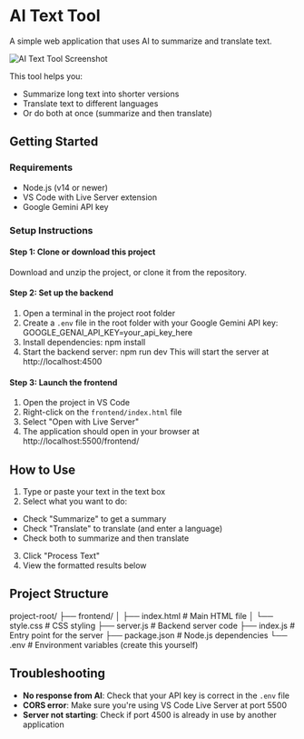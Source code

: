 # AI Text Tool

A simple web application that uses AI to summarize and translate text.<br>

![AI Text Tool Screenshot](./appimage.jpg)


This tool helps you:
- Summarize long text into shorter versions
- Translate text to different languages
- Or do both at once (summarize and then translate)

## Getting Started

### Requirements

- Node.js (v14 or newer)
- VS Code with Live Server extension
- Google Gemini API key

### Setup Instructions

#### Step 1: Clone or download this project

Download and unzip the project, or clone it from the repository.

#### Step 2: Set up the backend

1. Open a terminal in the project root folder
2. Create a `.env` file in the root folder with your Google Gemini API key:
GOOGLE_GENAI_API_KEY=your_api_key_here
3. Install dependencies:
npm install
4. Start the backend server:
npm run dev
This will start the server at http://localhost:4500

#### Step 3: Launch the frontend

1. Open the project in VS Code
2. Right-click on the `frontend/index.html` file
3. Select "Open with Live Server"
4. The application should open in your browser at http://localhost:5500/frontend/

## How to Use

1. Type or paste your text in the text box
2. Select what you want to do:
- Check "Summarize" to get a summary
- Check "Translate" to translate (and enter a language)
- Check both to summarize and then translate
3. Click "Process Text"
4. View the formatted results below

## Project Structure
project-root/
├── frontend/
│   ├── index.html      # Main HTML file
│   └── style.css       # CSS styling
├── server.js           # Backend server code
├── index.js            # Entry point for the server
├── package.json        # Node.js dependencies
└── .env                # Environment variables (create this yourself)

## Troubleshooting

- **No response from AI**: Check that your API key is correct in the `.env` file
- **CORS error**: Make sure you're using VS Code Live Server at port 5500
- **Server not starting**: Check if port 4500 is already in use by another application
